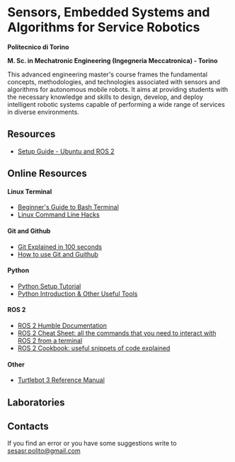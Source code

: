 # Sensors, Embedded Systems and Algorithms for Service Robotics

__Politecnico di Torino__

__M. Sc. in Mechatronic Engineering (Ingegneria Meccatronica) - Torino__

This advanced engineering master's course frames the fundamental concepts, methodologies, and technologies associated with sensors and algorithms for autonomous mobile robots. It aims at providing students with the necessary knowledge and skills to design, develop, and deploy intelligent robotic systems capable of performing a wide range of services in diverse environments.

## Resources
- [Setup Guide - Ubuntu and ROS 2](https://sesasr-course.github.io/ros2_setup_guide/)


## Online Resources

#### Linux Terminal
- [Beginner's Guide to Bash Terminal](https://youtu.be/oxuRxtrO2Ag)
- [Linux Command Line Hacks](https://youtu.be/mV_8GbzwZMM)

#### Git and Github
- [Git Explained in 100 seconds](https://youtu.be/hwP7WQkmECE)
- [How to use Git and Guithub](https://youtu.be/HkdAHXoRtos)

#### Python
- [Python Setup Tutorial](https://www.youtube.com/watch?v=-4BT8sV9EYg)
- [Python Introduction & Other Useful Tools](https://www.ipb.uni-bonn.de/python-intro/)

#### ROS 2
- [ROS 2 Humble Documentation](https://docs.ros.org/en/humble/index.html)
- [ROS 2 Cheat Sheet: all the commands that you need to interact with ROS 2 from a terminal](https://github.com/ubuntu-robotics/ros2_cheats_sheet/blob/master/cli/cli_cheats_sheet.pdf)
- [ROS 2 Cookbook: useful snippets of code explained](https://fer.gs/ros2_cookbook/client_libraries/rclpy/index.html)

#### Other
- [Turtlebot 3 Reference Manual](https://emanual.robotis.com/docs/en/platform/turtlebot3/overview/)

## Laboratories


## Contacts
If you find an error or you have some suggestions write to [sesasr.polito@gmail.com](sesasr.polito@gmail.com)
